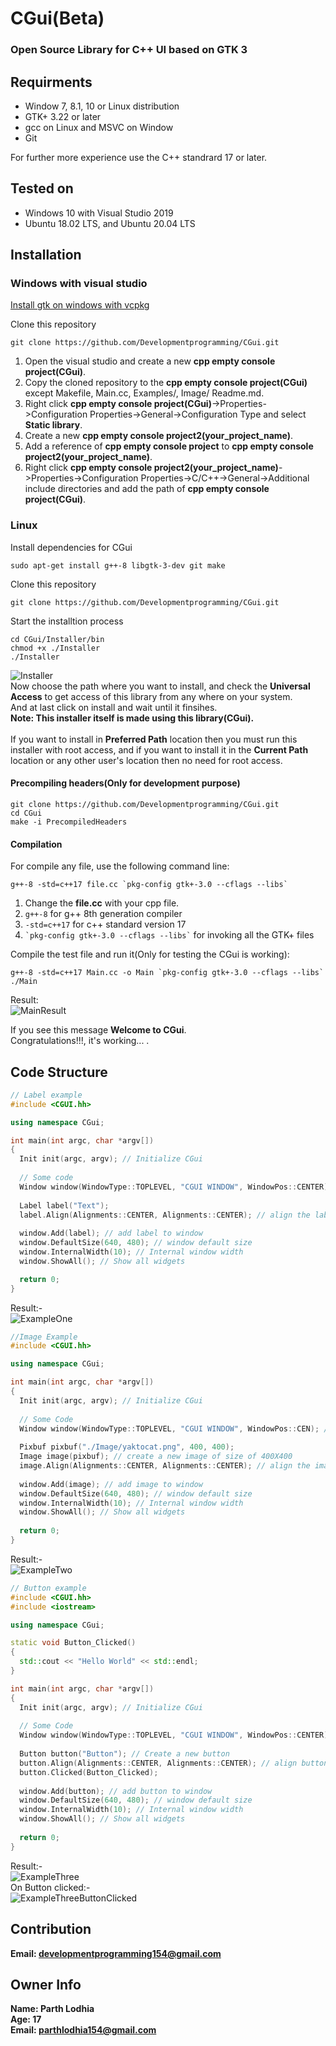 # CGui(Beta)

### Open Source Library for C++ UI based on GTK 3

## Requirments
* Window 7, 8.1, 10 or Linux distribution
* GTK+ 3.22 or later
* gcc on Linux and MSVC on Window
* Git

For further more experience use the C++ standrard 17 or later.

## Tested on
* Windows 10 with Visual Studio 2019
* Ubuntu 18.02 LTS, and Ubuntu 20.04 LTS

## Installation
### Windows with visual studio
[Install gtk on windows with vcpkg](https://www.gtk.org/docs/installations/windows/#using-gtk-from-vcpkg-packages)

Clone this repository

```
git clone https://github.com/Developmentprogramming/CGui.git
```

1. Open the visual studio and create a new **cpp empty console project(CGui)**.
2. Copy the cloned repository to the **cpp empty console project(CGui)** except Makefile, Main.cc, Examples/, Image/ Readme.md.
3. Right click **cpp empty console project(CGui)**->Properties->Configuration Properties->General->Configuration Type and select **Static library**.
4. Create a new **cpp empty console project2(your_project_name)**.
5. Add a reference of **cpp empty console project** to **cpp empty console project2(your_project_name)**.
6. Right click **cpp empty console project2(your_project_name)**->Properties->Configuration Properties->C/C++->General->Additional include directories and add the path of **cpp empty console project(CGui)**.

### Linux
Install dependencies for CGui<br>
```
sudo apt-get install g++-8 libgtk-3-dev git make
```
Clone this repository
```
git clone https://github.com/Developmentprogramming/CGui.git
```
Start the installtion process
```
cd CGui/Installer/bin
chmod +x ./Installer
./Installer
```
![Installer](https://github.com/Developmentprogramming/CGui/blob/master/Examples/Installer.png)<br>
Now choose the path where you want to install, and check the **Universal Access** to get access of this library from any where on your system.<br>
And at last click on install and wait until it finsihes.<br>
**Note: This installer itself is made using this library(CGui).**<br><br>
If you want to install in **Preferred Path** location then you must run this installer with root access, and if you want to install it in the **Current Path** location or any other user's location then no need for root access.

#### Precompiling headers(Only for development purpose)
```
git clone https://github.com/Developmentprogramming/CGui.git
cd CGui
make -i PrecompiledHeaders
```

#### Compilation
For compile any file, use the following command line:<br>
```
g++-8 -std=c++17 file.cc `pkg-config gtk+-3.0 --cflags --libs`
```
1. Change the **file.cc** with your cpp file.<br>
2. ```g++-8``` for g++ 8th generation compiler<br>
3. ```-std=c++17``` for c++ standard version 17<br>
4. ``` `pkg-config gtk+-3.0 --cflags --libs` ``` for invoking all the GTK+ files

Compile the test file and run it(Only for testing the CGui is working): <br>
```
g++-8 -std=c++17 Main.cc -o Main `pkg-config gtk+-3.0 --cflags --libs`
./Main
```
Result:<br>
![MainResult](https://github.com/Developmentprogramming/CGui/blob/master/Examples/MainResult.png)<br>

If you see this message **Welcome to CGui**.<br>
Congratulations!!!, it's working... .



## Code Structure
```C++
// Label example
#include <CGUI.hh>

using namespace CGui;

int main(int argc, char *argv[])
{
  Init init(argc, argv); // Initialize CGui
  
  // Some code
  Window window(WindowType::TOPLEVEL, "CGUI WINDOW", WindowPos::CENTER); // Create a new Window
  
  Label label("Text");
  label.Align(Alignments::CENTER, Alignments::CENTER); // align the label to center horizontally and vertically
  
  window.Add(label); // add label to window
  window.DefaultSize(640, 480); // window default size
  window.InternalWidth(10); // Internal window width
  window.ShowAll(); // Show all widgets

  return 0;
}
```
Result:-<br>
![ExampleOne](https://github.com/Developmentprogramming/CGui/blob/master/Examples/ExampleOne.png)

```C++
//Image Example
#include <CGUI.hh>

using namespace CGui;

int main(int argc, char *argv[])
{
  Init init(argc, argv); // Initialize CGui
  
  // Some Code
  Window window(WindowType::TOPLEVEL, "CGUI WINDOW", WindowPos::CEN); // Create a new Window
  
  Pixbuf pixbuf("./Image/yaktocat.png", 400, 400);
  Image image(pixbuf); // create a new image of size of 400X400
  image.Align(Alignments::CENTER, Alignments::CENTER); // align the image to center horizontally and vertically
  
  window.Add(image); // add image to window
  window.DefaultSize(640, 480); // window default size
  window.InternalWidth(10); // Internal window width
  window.ShowAll(); // Show all widgets 
  
  return 0;
}
```
Result:- <br>
![ExampleTwo](https://github.com/Developmentprogramming/CGui/blob/master/Examples/ExampleTwo.png)

```C++ 
// Button example
#include <CGUI.hh>
#include <iostream>

using namespace CGui;

static void Button_Clicked()
{
  std::cout << "Hello World" << std::endl;
}

int main(int argc, char *argv[])
{
  Init init(argc, argv); // Initialize CGui
  
  // Some Code
  Window window(WindowType::TOPLEVEL, "CGUI WINDOW", WindowPos::CENTER); // Create a new Window
  
  Button button("Button"); // Create a new button
  button.Align(Alignments::CENTER, Alignments::CENTER); // align button to center horizontally and vertically
  button.Clicked(Button_Clicked);
  
  window.Add(button); // add button to window
  window.DefaultSize(640, 480); // window default size
  window.InternalWidth(10); // Internal window width
  window.ShowAll(); // Show all widgets
  
  return 0;
}
```
Result:- <br>
![ExampleThree](https://github.com/Developmentprogramming/CGui/blob/master/Examples/ExampleThree.png)<br>
On Button clicked:- <br>
![ExampleThreeButtonClicked](https://github.com/Developmentprogramming/CGui/blob/master/Examples/ExampleThreeButtonClicked.png)

## Contribution
**Email: developmentprogramming154@gmail.com**

## Owner Info
**Name: Parth Lodhia** <br>
**Age: 17** <br>
**Email: parthlodhia154@gmail.com**
